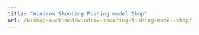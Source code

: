 ```yaml
---
title: "Windrow Shooting Fishing model Shop"
url: /bishop-auckland/windrow-shooting-fishing-model-shop/
---
```

